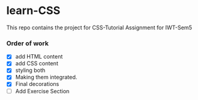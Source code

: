 # learn-CSS
This repo contains the project for CSS-Tutorial Assignment for IWT-Sem5

### Order of work

- [x] add HTML content
- [x] add CSS content
- [x] styling both
- [x] Making them integrated.
- [x] Final decorations
- [ ] Add Exercise Section

